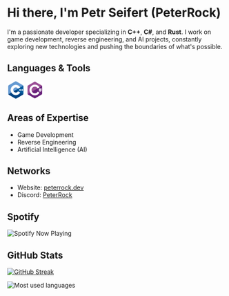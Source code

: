 # Hi there, I'm Petr Seifert (PeterRock)

I'm a passionate developer specializing in **C++**, **C#**, and **Rust**. I work on game development, reverse engineering, and AI projects, constantly exploring new technologies and pushing the boundaries of what's possible.

## Languages & Tools

<div align="left">
  <img src="https://raw.githubusercontent.com/devicons/devicon/master/icons/cplusplus/cplusplus-original.svg" alt="C++" width="40" height="40"/>
  <img src="https://raw.githubusercontent.com/devicons/devicon/master/icons/csharp/csharp-original.svg" alt="C#" width="40" height="40"/>
</div>

## Areas of Expertise

- Game Development
- Reverse Engineering
- Artificial Intelligence (AI)

## Networks

- Website: [peterrock.dev](https://peterrock.dev)
- Discord: [PeterRock](https://discord.com/users/333647996162146304)

## Spotify

![Spotify Now Playing](https://peterrock.dev/api/spotify/svg/3137pjdifc6dxkr7hny6se6av3my??)

## GitHub Stats

[![GitHub Streak](https://github-readme-stats.vercel.app/api?username=PetrSeifert&show_icons=true&include_all_commits=true&count_private=true&theme=dark&hide_border=true)](https://git.io/streak-stats)

![Most used languages](https://github-readme-stats.vercel.app/api/top-langs/?username=PetrSeifert&theme=dark&hide_border=false&include_all_commits=true&count_private=true&layout=compact)
